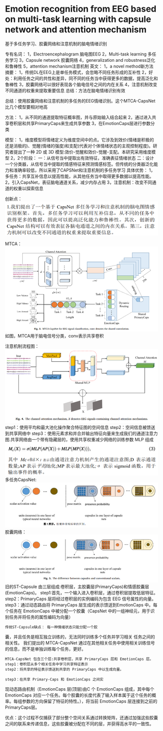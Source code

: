 # Emotion recognition from EEG based on multi-task learning with capsule network and attention mechanism

基于多任务学习、胶囊网络和注意机制的脑电情绪识别

专有名词：
1，Electroencephalogram 脑电图EEG
2，Multi-task learning 多任务学习
3，Capsule network 胶囊网络
4，generalization and robustness泛化和鲁棒性
5，attention mechanism注意机制
英文：
1，a novel method新方法
摘要：
1，传统DL在EEG上是单任务模式，会忽略不同任务形成的互补性
2，好处：利用任务之间的共性和差异，同不同的任务当中获得更多的数据，提高泛化和鲁棒性
3，胶囊网络可以很好表现各个脑电信号之间的内在关系
4，注意机制改变不同通道的权重来提取重要信息
总结：方法在脑电情绪识别有效

总结：使用胶囊网络和注意机制的多任务的EEG情绪识别。这个MTCA-CapsNet比几个模型要相对地高

方法：
1，从不同的通道提取特征概率图，并与原始输入结合起来
2，通过进入共享卷积层和共享PrimaryCaps来生成共享参数
3，在EmotionCaps层进行参数分类

模型：
1，维度模型将情绪定义为维度空间中的点。它涉及到效价(情绪是积极的还是消极的)、觉醒(情绪的强度)和支配(代表对个体情绪状态的主观控制程度)。研究者提出了一种 2D 或 3D 模型:效价-觉醒和效价-觉醒-支配。本研究采用维度模型
2，2个阶段：
    一：从信号当中提取出有效特征，准确表征情绪状态
    二：设计一个分类器，从信号当中提取的情感特征来预测情感标签。但传统的分类器泛化能力和准确率较低，所以采用了CAPSNet和注意机制的多任务学习
        具体优势：
            1，多任务：共享互补信息以提高性能，从其他任务当中取得更多数据以提高性能。
            2，引入CapsNet，表征脑电通道关系，减少内存占用
            3，注意机制：改变不同通道的权重以探索信息

创新点：
    ![alt text](image.png)

MTCA：
    ![alt text](image-1.png)
    如图，MTCA用于脑电信号分类，conv表示共享卷积

注意机制流程图：
    ![alt text](image-2.png)
    step1：使用平均和最大池化操作聚合特征图的空间信息
    step2：空间信息被馈送到共享网络中
    step3：使用元素求和并合并输出特征向量来生成我们的通道注意力图.共享网络由一个带有隐藏层的，使用共享权重减少网络的训练参数 MLP 组成
    ![alt text](image-3.png)
多任务CapsNet:
    ![alt text](image-4.png)
胶囊网络：
    ![alt text](image-5.png)
    旧的ST-Capsule 由三层组成:卷积层，主胶囊层(PrimaryCaps)和情感胶囊层(EmotionCaps)。
    step1:首先，一个输入进入卷积层，通过卷积层提取低层特征。
    step2：PrimaryCaps 层将经过卷积层的实例编码为包含 EEG 信号属性的向量。
    step3：通过动态路由将 PrimaryCaps 层生成的表示馈送到EmotionCaps 中。每个任务在 EmotionCaps 中被分配一个胶囊（CapsNet 中的一组神经元，用于识别任务并将任务的属性编码为向量）

    传统ST-Capsule缺点： 每一种情绪状态只能分配一个胶
囊，并且任务是相互独立训练的，无法同时训练多个任务并学习相关
任务之间的相关性。
    我们提出的 MTCA-CapsNet 通过在其他相关任务中使用相关训练信号的信息，而不是单独训练每个任务，更好。

    MTCA-CapsNet 包含三个层:共享卷积层，共享 PrimaryCaps 层和 EmotionCaps 层。
    step1：卷积层从多个相关任务中学习共享特征表示
    step2：将共享的特征表示馈送到共享的 PrimaryCaps 中以生成向量。

    step3：在共享 Primary-Caps 和 EmotionCaps 之间实
现动态路由机制（EmotionCaps 层(顶层)由C 个 EmotionCaps 组成，其中每个 EmotionCaps 对应一个任务。每个胶囊的长度代表了输入样本属于这个任务的概率。每组参数的方向保留了特征的特性。），将当前 EmotionCaps 层连接到之前的 PrimaryCaps层。

优点：这个过程不仅捕获了部分整个空间关系通过转换矩阵，还通过加强这些胶囊之间的联系来传递信息，这些胶囊被分配在不同的层，并获得高水平的一致性。
